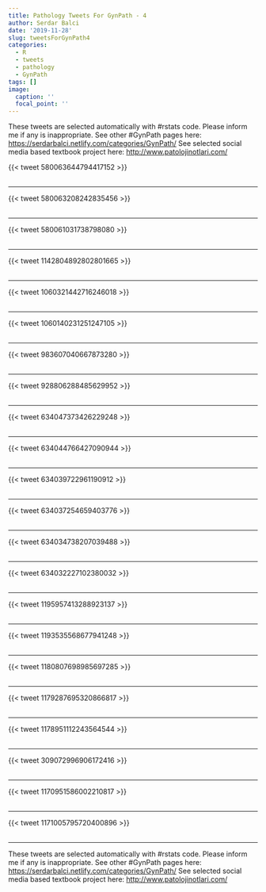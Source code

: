 ```yaml
---
title: Pathology Tweets For GynPath - 4
author: Serdar Balci
date: '2019-11-28'
slug: tweetsForGynPath4
categories:
  - R
  - tweets
  - pathology
  - GynPath
tags: []
image:
  caption: ''
  focal_point: ''
---
```



These tweets are selected automatically with #rstats code. Please inform me if any is inappropriate.
See other #GynPath pages here: https://serdarbalci.netlify.com/categories/GynPath/ 
See selected social media based textbook project here: http://www.patolojinotlari.com/

{{< tweet 580063644794417152 >}}
<br>
<br>
<hr>
{{< tweet 580063208242835456 >}}
<br>
<br>
<hr>
{{< tweet 580061031738798080 >}}
<br>
<br>
<hr>
{{< tweet 1142804892802801665 >}}
<br>
<br>
<hr>
{{< tweet 1060321442716246018 >}}
<br>
<br>
<hr>
{{< tweet 1060140231251247105 >}}
<br>
<br>
<hr>
{{< tweet 983607040667873280 >}}
<br>
<br>
<hr>
{{< tweet 928806288485629952 >}}
<br>
<br>
<hr>
{{< tweet 634047373426229248 >}}
<br>
<br>
<hr>
{{< tweet 634044766427090944 >}}
<br>
<br>
<hr>
{{< tweet 634039722961190912 >}}
<br>
<br>
<hr>
{{< tweet 634037254659403776 >}}
<br>
<br>
<hr>
{{< tweet 634034738207039488 >}}
<br>
<br>
<hr>
{{< tweet 634032227102380032 >}}
<br>
<br>
<hr>
{{< tweet 1195957413288923137 >}}
<br>
<br>
<hr>
{{< tweet 1193535568677941248 >}}
<br>
<br>
<hr>
{{< tweet 1180807698985697285 >}}
<br>
<br>
<hr>
{{< tweet 1179287695320866817 >}}
<br>
<br>
<hr>
{{< tweet 1178951112243564544 >}}
<br>
<br>
<hr>
{{< tweet 309072996906172416 >}}
<br>
<br>
<hr>
{{< tweet 1170951586002210817 >}}
<br>
<br>
<hr>
{{< tweet 1171005795720400896 >}}
<br>
<br>
<hr>


These tweets are selected automatically with #rstats code. Please inform me if any is inappropriate.
See other #GynPath pages here: https://serdarbalci.netlify.com/categories/GynPath/ 
See selected social media based textbook project here: http://www.patolojinotlari.com/
